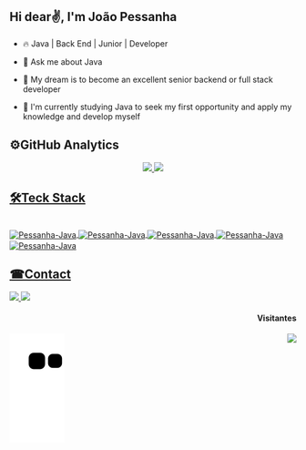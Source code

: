 ## Hi dear✌, I'm João Pessanha
* 🔥 Java | Back End | Junior | Developer

* 💬 Ask me about Java

* 🤞 My dream is to become an excellent senior backend or full stack developer

* 📐 I'm currently studying Java to seek my first opportunity and apply my knowledge and develop myself

## ⚙GitHub Analytics
<div align="center">
  <a href="https://github.com/Pessanha23">
  <img height="160em" src="https://github-readme-stats.vercel.app/api?username=Pessanha23&show_icons=true&theme=merko"/>
  <img height="160em" src="https://github-readme-stats.vercel.app/api/top-langs/?username=Pessanha23&layout=compact&langs_count=7&theme=merko"/>
</div>
  
## 🛠Teck Stack
<div style="display: inline_block"><br>
  <img align="center" alt="Pessanha-Java" height="30" width="40"
src="https://cdn.jsdelivr.net/gh/devicons/devicon/icons/java/java-original.svg" />
  <img align="center" alt="Pessanha-Java" height="30" width="40"
src="https://cdn.jsdelivr.net/gh/devicons/devicon/icons/git/git-original.svg" />
  <img align="center" alt="Pessanha-Java" height="30" width="40"
src="https://cdn.jsdelivr.net/gh/devicons/devicon/icons/intellij/intellij-plain.svg" />
  <img align="center" alt="Pessanha-Java" height="30" width="40"
src="https://cdn.jsdelivr.net/gh/devicons/devicon/icons/spring/spring-original-wordmark.svg" />
   <img align="center" alt="Pessanha-Java" height="30" width="40"
src="https://cdn.jsdelivr.net/gh/devicons/devicon/icons/postgresql/postgresql-original-wordmark.svg" />
  
</div> 
  
   ##
## ☎Contact
</div> 
<a href="https://www.linkedin.com/in/jo%C3%A3o-pessanha-a38b78b3" target="_blank"><img src="https://img.shields.io/badge/-LinkedIn-%230077B5?style=for-the-badge&logo=linkedin&logoColor=white" target="_blank">
<a href = "mailto:joaoricardopagano@gmail.com"><img src="https://img.shields.io/badge/-Gmail-%23333?style=for-the-badge&logo=gmail&logoColor=white" target="_blank"></a>
<div>  
  <h4 align="right"> Visitantes </h4>
  <img align="right" src="https://profile-counter.glitch.me/Pessanha23/count.svg">
</div>   


![Snake animation](https://github.com/Pessanha23/Pessanha23/blob/output/github-contribution-grid-snake.svg)
 
</div> 
 
